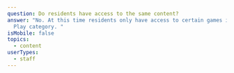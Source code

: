 ```yaml
---
question: Do residents have access to the same content?
answer: "No. At this time residents only have access to certain games in the
  Play category. "
isMobile: false
topics:
  - content
userTypes:
  - staff
---
```

